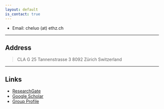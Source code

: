 ```yaml
---
layout: default
is_contact: true
---
```


* Email: cheluo (at) ethz.ch


---

## Address

> CLA G 25
> Tannenstrasse 3
> 8092 Zürich
> Switzerland

---

## Links

* [ResearchGate](https://www.researchgate.net/profile/Chenyi-Luo)
* [Google Scholar](https://scholar.google.com/citations?user=xpjeIfsAAAAJ&hl=en)
* [Group Profile](https://compmech.ethz.ch/the-group/person-detail.luo.html)
